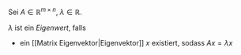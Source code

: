 Sei $A \in \mathbb{R}^{m \times n}$, $\lambda \in \mathbb{R}$.

$\lambda$ ist ein *Eigenwert*, falls
- ein [[Matrix Eigenvektor|Eigenvektor]] $x$ existiert, sodass $Ax = \lambda x$